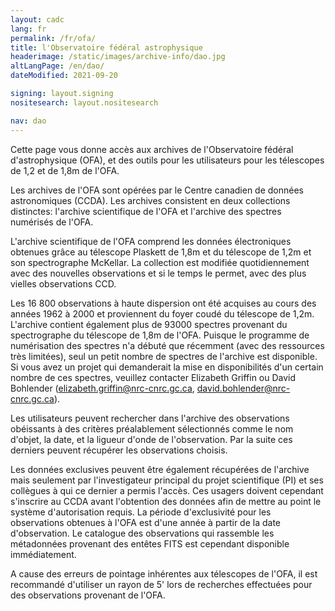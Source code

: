 ```yaml
---
layout: cadc
lang: fr
permalink: /fr/ofa/
title: l'Observatoire fédéral astrophysique
headerimage: /static/images/archive-info/dao.jpg
altLangPage: /en/dao/
dateModified: 2021-09-20

signing: layout.signing
nositesearch: layout.nositesearch

nav: dao
---
```


<p>Cette page vous donne accès aux archives de l'Observatoire fédéral d'astrophysique (OFA), et des outils pour les utilisateurs pour les télescopes de 1,2 et de 1,8m de l'OFA.</p>
<p>Les archives de l'OFA sont opérées par le Centre canadien 
de données astronomiques (CCDA). Les archives consistent en deux 
collections distinctes: l'archive scientifique de l'OFA et 
l'archive des spectres numérisés de l'OFA.</p>
<p>L'archive scientifique de l'OFA comprend les données électroniques 
obtenues grâce au télescope Plaskett de 1,8m et du 
télescope de 1,2m et son spectrographe McKellar.
La collection est modifiée quotidiennement avec des nouvelles observations et si le temps le permet, avec des plus vielles observations CCD.</p>
<p>Les 16 800 observations à haute dispersion ont été acquises au 
cours des années 1962 à 2000 et proviennent du foyer coudé du 
télescope de 1,2m. L'archive contient également plus de 93000 
spectres provenant du spectrographe du télescope de 1,8m de l'OFA. 
Puisque le programme de numérisation des spectres n'a débuté que 
récemment (avec des ressources très limitées), seul un  petit 
nombre de spectres de l'archive est disponible. Si vous avez un 
projet qui demanderait la mise en disponibilités d'un certain 
nombre de ces spectres, veuillez contacter Elizabeth Griffin ou
David Bohlender
(<a href="mailto:elizabeth.griffin@nrc-cnrc.gc.ca" 
class="ui-link">elizabeth.griffin@nrc-cnrc.gc.ca</a>,
<a href="mailto:david.bohlender@nrc-cnrc.gc.ca" 
class="ui-link">david.bohlender@nrc-cnrc.gc.ca</a>).</p>
<p>Les utilisateurs peuvent rechercher dans l'archive des observations 
obéissants à des critères préalablement sélectionnés comme le nom 
d'objet, la date, et la ligueur d'onde de l'observation.  
Par la suite ces derniers peuvent récupérer les observations choisis.</p>
<p>Les données exclusives peuvent être également récupérées de l'archive 
mais seulement par l'investigateur principal du projet scientifique (PI) 
et ses collègues à qui ce dernier a permis l'accès. Ces usagers doivent 
cependant s'inscrire au CCDA avant l'obtention des données afin de mettre 
au point le système d'autorisation requis. La période d'exclusivité pour 
les observations obtenues à l'OFA est d'une année à partir de la date 
d'observation. Le catalogue des observations qui rassemble les métadonnées 
provenant des entêtes FITS est cependant disponible immédiatement.</p>        
<section class="alert alert-info">
    A cause des erreurs de pointage inhérentes aux télescopes de l'OFA, il est 
    recommandé d'utiliser un rayon de 5' lors de recherches effectuées pour des 
    observations provenant de l'OFA.
</section>
